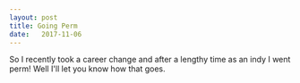 ```yaml
---
layout: post
title: Going Perm
date:   2017-11-06
---
```


So I recently took a career change and after a lengthy time as an indy I went perm!
Well I'll let you know how that goes.

